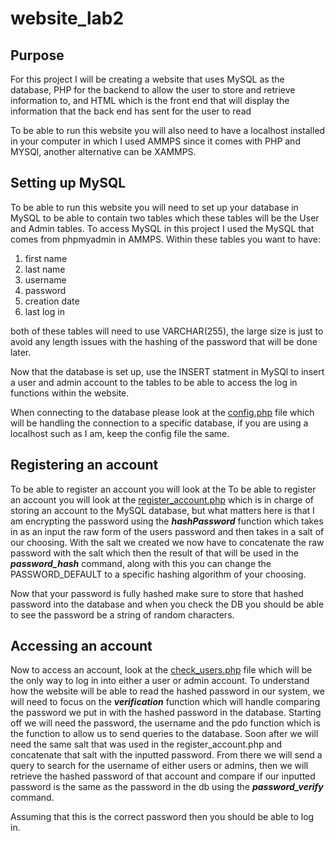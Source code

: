 # website_lab2
## Purpose
For this project I will be creating a website that uses MySQL as the database, PHP for the backend to allow the user to store and retrieve information to, and HTML which is the front end that will display the information that the back end has sent for the user to read 

To be able to run this website you will also need to have a localhost installed in your computer in which I used AMMPS since it comes with PHP and MYSQl, another alternative can be XAMMPS.

## Setting up MySQL

To be able to run this website you will need to set up your database in MySQL to be able to contain two tables which these tables will be the User and Admin tables. To access MySQL in this project I used the MySQL that comes from phpmyadmin in AMMPS. Within these tables you want to have:
1. first name
2. last name
3. username
4. password
5. creation date
6. last log in

both of these tables will need to use VARCHAR(255), the large size is just to avoid any length issues with the hashing of the password that will be done later.

Now that the database is set up, use the INSERT statment in MySQl to insert a user and admin account to the tables to be able to access the log in functions within the website.

When connecting to the database please look at the [config.php](https://github.com/AlexisNavarro/lab2_secure_web/blob/main/config.php) file which will be handling the connection to a specific database, if you are using a localhost such as I am, keep the config file the same. 

## Registering an account
To be able to register an account you will look at the To be able to register an account you will look at the [register_account.php](https://github.com/AlexisNavarro/lab2_secure_web/blob/main/register_account.php) which is in charge of storing an account to the MySQL database, but what matters here is that I am encrypting the password using the ***hashPassword*** function which takes in as an input the raw form of the users password and then takes in a salt of our choosing. With the salt we created we now have to concatenate the raw password with the salt which then the result of that will be used in the ***password_hash*** command, along with this you can change the PASSWORD_DEFAULT to a specific hashing algorithm of your choosing.  

Now that your password is fully hashed make sure to store that hashed password into the database and when you check the DB you should be able to see the password be a string of random characters.

## Accessing an account 
Now to access an account, look at the [check_users.php](https://github.com/AlexisNavarro/lab2_secure_web/blob/main/check_users.php) file which will be the only way to log in into either a user or admin account. To understand how the website will be able to read the hashed password in our system, we will need to focus on the ***verification*** function which will handle comparing the password we put in with the hashed password in the database. Starting off we will need the password, the username and the pdo function which is the function to allow us to send queries to the database. Soon after we will need the same salt that was used in the register_account.php and concatenate that salt with the inputted password. From there we will send a query to search for the username of either users or admins, then we will retrieve the hashed password of that account and compare if our inputted password is the same as the password in the db using the ***password_verify*** command.

Assuming that this is the correct password then you should be able to log in.

